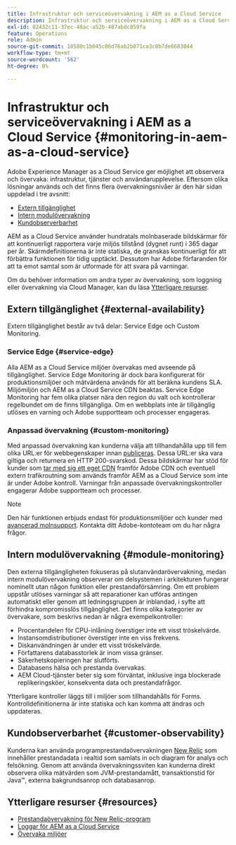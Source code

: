 ```yaml
---
title: Infrastruktur och serviceövervakning i AEM as a Cloud Service
description: Infrastruktur och serviceövervakning i AEM as a Cloud Service
exl-id: 82432c11-37ec-48ac-a52b-487abdc859fa
feature: Operations
role: Admin
source-git-commit: 10580c1b045c86d76ab2b871ca3c0b7de6683044
workflow-type: tm+mt
source-wordcount: '562'
ht-degree: 0%

---
```


# Infrastruktur och serviceövervakning i AEM as a Cloud Service {#monitoring-in-aem-as-a-cloud-service}

Adobe Experience Manager as a Cloud Service ger möjlighet att observera och övervaka: infrastruktur, tjänster och användarupplevelse. Eftersom olika lösningar används och det finns flera övervakningsnivåer är den här sidan uppdelad i tre avsnitt:

* [Extern tillgänglighet](#external-availability)
* [Intern modulövervakning](#module-monitoring)
* [Kundobserverbarhet](#customer-observability)

AEM as a Cloud Service använder hundratals molnbaserade bildskärmar för att kontinuerligt rapportera varje miljös tillstånd (dygnet runt) i 365 dagar per år. Skärmdefinitionerna är inte statiska, de granskas kontinuerligt för att förbättra funktionen för tidig upptäckt. Dessutom har Adobe förfaranden för att ta emot samtal som är utformade för att svara på varningar.

Om du behöver information om andra typer av övervakning, som loggning eller övervakning via Cloud Manager, kan du läsa [Ytterligare resurser](#resources).

## Extern tillgänglighet {#external-availability}

Extern tillgänglighet består av två delar: Service Edge och Custom Monitoring.

### Service Edge {#service-edge}

Alla AEM as a Cloud Service miljöer övervakas med avseende på tillgänglighet. Service Edge Monitoring är dock bara konfigurerat för produktionsmiljöer och mätvärdena används för att beräkna kundens SLA. Miljömiljön och AEM as a Cloud Service CDN beaktas. Service Edge Monitoring har fem olika platser nära den region du valt och kontrollerar regelbundet om de finns tillgängliga. Om en webbplats inte är tillgänglig utlöses en varning och Adobe supportteam och processer engageras.

### Anpassad övervakning {#custom-monitoring}

Med anpassad övervakning kan kunderna välja att tillhandahålla upp till fem olika URL:er för webbegenskaper innan [publiceras](/help/journey-migration/go-live.md). Dessa URL:er ska vara giltiga och returnera en HTTP 200-svarskod. Dessa bildskärmar har stöd för kunder som [tar med sig ett eget CDN](/help/implementing/dispatcher/cdn.md#point-to-point-CDN) framför Adobe CDN och eventuell extern trafikroutning som används framför AEM as a Cloud Service som inte är under Adobe kontroll. Varningar från anpassade övervakningskontroller engagerar Adobe supportteam och processer.

>[!NOTE]
>
> Den här funktionen erbjuds endast för produktionsmiljöer och kunder med [avancerad molnsupport](https://experienceleague.adobe.com/docs/support-resources/data-sheets/overview.html#support-add-ons). Kontakta ditt Adobe-kontoteam om du har några frågor.

## Intern modulövervakning {#module-monitoring}

Den externa tillgängligheten fokuseras på slutanvändarövervakning, medan intern modulövervakning observerar om delsystemen i arkitekturen fungerar nominellt utan någon funktion eller prestandaförsämring. Om ett problem uppstår utlöses varningar så att reparationer kan utföras antingen automatiskt eller genom att ledningsgruppen är inblandad, i syfte att förhindra kompromisslös tillgänglighet. Det finns olika kategorier av övervakare, som beskrivs nedan är några exempelkontroller:

* Procentandelen för CPU-inlåning överstiger inte ett visst tröskelvärde.
* Instansomdistributioner överstiger inte en viss frekvens.
* Diskanvändningen är under ett visst tröskelvärde.
* Författarens databasstorlek är inom vissa gränser.
* Säkerhetskopieringen har slutförts.
* Databasens hälsa och prestanda övervakas.
* AEM Cloud-tjänster beter sig som förväntat, inklusive inga blockerade replikeringsköer, konsekventa data och prestandafrågor.

Ytterligare kontroller läggs till i miljöer som tillhandahålls för Forms. Kontrolldefinitionerna är inte statiska och kan komma att ändras och uppdateras.

## Kundobserverbarhet {#customer-observability}

Kunderna kan använda programprestandaövervakningen [New Relic](https://experienceleague.adobe.com/docs/experience-manager-cloud-service/content/implementing/using-cloud-manager/user-access-new-relic.html) som innehåller prestandadata i realtid som samlats in och diagram för analys och felsökning. Genom att använda övervakningssviten kan kunderna direkt observera olika mätvärden som JVM-prestandamått, transaktionstid för Java™, externa bakgrundsanrop och databasanrop.

## Ytterligare resurser {#resources}

* [Prestandaövervakning för New Relic-program](https://experienceleague.adobe.com/docs/experience-manager-cloud-service/content/implementing/using-cloud-manager/user-access-new-relic.html)
* [Loggar för AEM as a Cloud Service](https://experienceleague.adobe.com/docs/experience-manager-cloud-service/content/implementing/developing/logging.html)
* [Övervaka miljöer](https://experienceleague.adobe.com/docs/experience-manager-cloud-manager/content/using/monitoring-environments.html)
